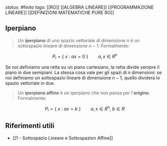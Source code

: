*status*: #finito
*tags*:  [[RO]] [[ALGEBRA LINEARE]] [[PROGRAMMAZIONE LINEARE]] [[DEFINIZIONI MATEMATICHE PURE RO]]

## Iperpiano

> Un **iperpiano** di uno spazio vettoriale di dimensione $n$ è un sottospazio lineare di dimensione $n-1$. 
> Formalmente:

 $$ P_{i} = \{\ x\ :\ ax=0\ \} \qquad a,x \in R^{n} $$

Se noi definiamo una retta su un piano cartesiano, la retta divide sempre il piano in due semipiani. La stessa cosa vale per gli spazi di $n$ dimensioni: se noi definiamo un sottospazio lineare di dimensione $n-1$, quello dividera lo spazio vettoriale in due.

> Un **iperpiano affine** è un iperpiano che non passa per l'**origine**.
> Formalmente:

$$ P_{i} = \{\ x\ :\ ax=b\ \} \qquad a,x \in R^{n},\ b \in R $$

## Riferimenti utili

* [[1 - Sottospazio Lineare e Sottospazion Affine]]